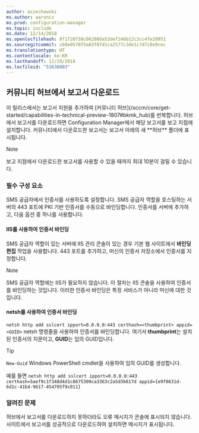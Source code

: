 ```yaml
---
author: aczechowski
ms.author: aaroncz
ms.prod: configuration-manager
ms.topic: include
ms.date: 12/14/2018
ms.openlocfilehash: 8f1f20738c06208da53def246b12c3cc4fe28951
ms.sourcegitcommit: c60e057075a83f07d1ca2577c3de1c7d7c8e9cec
ms.translationtype: HT
ms.contentlocale: ko-KR
ms.lasthandoff: 12/19/2018
ms.locfileid: "53638803"
---
```

## <a name="bkmk_hub"></a> 커뮤니티 허브에서 보고서 다운로드
<!--3555936--> 이 릴리스에서는 보고서 지원을 추가하여 [커뮤니티 허브](/sccm/core/get-started/capabilities-in-technical-preview-1807#bkmk_hub)를 반복합니다. 허브에서 보고서를 다운로드하면 Configuration Manager에서 해당 보고서를 보고 지점에 설치합니다. 커뮤니티에서 다운로드한 보고서는 보고서 아래의 새 **허브** 폴더에 표시됩니다. 

> [!Note]  
> 보고 지점에서 다운로드한 보고서를 사용할 수 있을 때까지 최대 10분이 걸릴 수 있습니다.


### <a name="prerequisite"></a>필수 구성 요소

SMS 공급자에서 인증서를 사용하도록 설정합니다. SMS 공급자 역할을 호스팅하는 서버의 443 포트에 PKI 기반 인증서를 수동으로 바인딩합니다. 인증서를 서버에 추가하고, 다음 옵션 중 하나를 사용합니다.

#### <a name="bind-the-certificate-with-iis"></a>IIS를 사용하여 인증서 바인딩
SMS 공급자 역할이 있는 서버에 IIS 관리 콘솔이 있는 경우 기본 웹 사이트에서 **바인딩 편집** 작업을 사용합니다. 443 포트를 추가하고, 머신의 인증서 저장소에서 인증서를 지정합니다.  

> [!Note]  
> SMS 공급자 역할에는 IIS가 필요하지 않습니다. 이 절차는 IIS 콘솔을 사용하여 인증서를 바인딩하는 것입니다. 이러한 인증서 바인딩은 특정 서비스가 아니라 머신에 대한 것입니다.  

#### <a name="bind-the-certificate-with-netsh"></a>netsh를 사용하여 인증서 바인딩
`netsh http add sslcert ipport=0.0.0.0:443 certhash=<thumbprint> appid=<GUID>` netsh 명령줄을 사용하여 인증서를 바인딩합니다.
여기서 **thumbprint**는 설치된 인증서의 지문이고, **GUID**는 임의 GUID입니다. 

> [!Tip]  
> `New-Guid` Windows PowerShell cmdlet을 사용하여 임의 GUID를 생성합니다.  

예를 들면 `netsh http add sslcert ipport=0.0.0.0:443 certhash=5aef9c1f348d4d1c8675309ca3363c2a5d3b617d appid={e9f0631d-6d1c-41b4-9617-454705f9c011}`


### <a name="known-issue"></a>알려진 문제

허브에서 보고서를 다운로드하지 못하더라도 오류 메시지가 콘솔에 표시되지 않습니다. 사이트에서 보고서를 성공적으로 다운로드하여 설치하면 메시지가 표시됩니다. 

